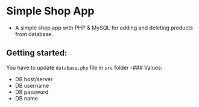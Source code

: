 # Simple Shop App
- A simple shop app with PHP & MySQL for adding and deleting products from database.

## Getting started:
You have to update `database.php` file in `src` folder
-### Values:
- DB host/server
- DB username
- DB password
- DB name
